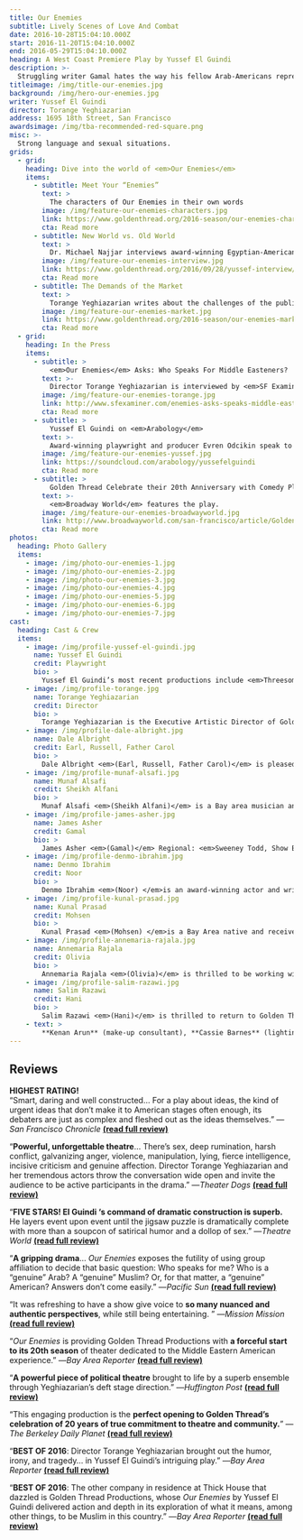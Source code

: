 ```yaml
---
title: Our Enemies
subtitle: Lively Scenes of Love And Combat
date: 2016-10-28T15:04:10.000Z
start: 2016-11-20T15:04:10.000Z
end: 2016-05-29T15:04:10.000Z
heading: A West Coast Premiere Play by Yussef El Guindi
description: >-
  Struggling writer Gamal hates the way his fellow Arab-Americans represent their culture on American media. It’s easy enough to take out his frustration on literature superstar Mohsen and local mosque leader, Sheikh Alfani. But when his own girlfriend and novelist Noor gets an offer from a major publisher backed with a national media campaign, how will Gamal manage his frustration?<br /><br />Award-winning Egyptian-American playwright Yussef El Guindi holds the honor of being the most produced writer at Golden Thread. El Guindi has won the Steinberg/American Theater Critics Association’s New Play Award in 2012, and was the recipient of the 2010 Middle East America Distinguished Playwright Award. His previous premieres with the company include <em>Language Rooms</em>, <em>Jihad Jones and the Kalashnikov Babes</em>, <em>Back of the Throat</em>, <em>Scenic Routes</em>, and many shorts in ReOrient Festivals. Golden Thread performed El Guindi’s <em>Karima’s City</em> at the Cairo International Festival for Experimental Theatre in 2004.
titleimage: /img/title-our-enemies.jpg
background: /img/hero-our-enemies.jpg
writer: Yussef El Guindi
director: Torange Yeghiazarian
address: 1695 18th Street, San Francisco
awardsimage: /img/tba-recommended-red-square.png
misc: >-
  Strong language and sexual situations.
grids:
  - grid:
    heading: Dive into the world of <em>Our Enemies</em>
    items:
      - subtitle: Meet Your “Enemies”
        text: >
          The characters of Our Enemies in their own words
        image: /img/feature-our-enemies-characters.jpg
        link: https://www.goldenthread.org/2016-season/our-enemies-characters/
        cta: Read more
      - subtitle: New World vs. Old World
        text: >
          Dr. Michael Najjar interviews award-winning Egyptian-American playwright Yussef El Guindi.
        image: /img/feature-our-enemies-interview.jpg
        link: https://www.goldenthread.org/2016/09/28/yussef-interview/
        cta: Read more
      - subtitle: The Demands of the Market
        text: >
          Torange Yeghiazarian writes about the challenges of the publishing industry for writers of color.
        image: /img/feature-our-enemies-market.jpg
        link: https://www.goldenthread.org/2016-season/our-enemies-market/
        cta: Read more
  - grid:
    heading: In the Press
    items:
      - subtitle: >
          <em>Our Enemies</em> Asks: Who Speaks For Middle Easteners?
        text: >-
          Director Torange Yeghiazarian is interviewed by <em>SF Examiner</em>&#8216;s Jean Schiffman.
        image: /img/feature-our-enemies-torange.jpg
        link: http://www.sfexaminer.com/enemies-asks-speaks-middle-easterners/
        cta: Read more
      - subtitle: >
          Yussef El Guindi on <em>Arabology</em>
        text: >-
          Award-winning playwright and producer Evren Odcikin speak to Dr. Ramzi Salti about the play.
        image: /img/feature-our-enemies-yussef.jpg
        link: https://soundcloud.com/arabology/yussefelguindi
        cta: Read more
      - subtitle: >
          Golden Thread Celebrate their 20th Anniversary with Comedy Play, <em>Our Enemies</em>
        text: >-
          <em>Broadway World</em> features the play.
        image: /img/feature-our-enemies-broadwayworld.jpg
        link: http://www.broadwayworld.com/san-francisco/article/Golden-Thread-Celebrate-their-20th-Anniversary-with-Comedy-Play-OUR-ENEMIES-20160907
        cta: Read more
photos:
  heading: Photo Gallery
  items:
    - image: /img/photo-our-enemies-1.jpg
    - image: /img/photo-our-enemies-2.jpg
    - image: /img/photo-our-enemies-3.jpg
    - image: /img/photo-our-enemies-4.jpg
    - image: /img/photo-our-enemies-5.jpg
    - image: /img/photo-our-enemies-6.jpg
    - image: /img/photo-our-enemies-7.jpg
cast:
  heading: Cast & Crew
  items:
    - image: /img/profile-yussef-el-guindi.jpg
      name: Yussef El Guindi
      credit: Playwright
      bio: >
        Yussef El Guindi’s most recent productions include <em>Threesome </em>at Portland Center Stage, ACT Seattle, 59E59 in NYC, <em>Pilgrims Musa and Sheri in the New World </em>(winner of the 2012 Steinberg/ American Theater Critics Association’s New Play Award and the 2011 Gregory Award) also at ACT Seattle, and at Center Repertory Company (Walnut Creek, CA); and <em>Language Rooms </em>(Edgerton Foundation New American Play Award), co-produced by Golden Thread Productions and the Asian American Theater Company in San Francisco; at the Wilma Theater in Philadelphia (premiere), and at the Los Angeles Theater Center. Other productions: <em>Our Enemies: Lively Scenes of Love and Combat </em>was produced by Silk Road Theater Project and won the M. Elizabeth Osborn award. His play <em>Back of the Throat </em>(winner of LA Weekly’s Excellence in Playwriting Award for 2006), among others, have been published by Dramatist Play Service. Yussef is the recipient of the 2010 Middle East America Distinguished Playwright Award.
    - image: /img/profile-torange.jpg
      name: Torange Yeghiazarian
      credit: Director
      bio: >
        Torange Yeghiazarian is the Executive Artistic Director of Golden Thread Productions, the first American theatre company devoted to the Middle East, where she launched such visionary programs as ReOrient Festival &#038; Forum, Middle East America (in partnership with the Lark and Silkroad Rising), Islam 101 (with Hafiz Karmali), New Threads, and the Fairytale Players. Torange’s plays include ISFAHAN BLUES, 444 DAYS, THE FIFTH STRING: ZIRYAB’S PASSAGE TO CORDOBA, and CALL ME MEHDI. She is currently under commission by Philip Kan Gotanda to adapt his seminal play, THE WASH to an Armenian setting. Awards include the Gerbode-Hewlett Playwright Commission Award (ISFAHAN BLUES) and a commission by the Islamic Cultural Center of Northern California (THE FIFTH STRING). Her short play CALL ME MEHDI is published in the anthology “Salaam. Peace: An Anthology of Middle Eastern-American Drama,” TCG 2009. Torange adapted the poem, I SELL SOULS by Simin Behbehani to the stage, and directed the premieres of SCENIC ROUTES by Yussef El Guindi, THE MYTH OF CREATION by Sadegh Hedayat, TAMAM by Betty Shamieh, STUCK by Amir Al-Azraki and VOICE ROOM by Reza Soroor, amongst others. Her articles on contemporary theatre in Iran have been published in The Drama Review (2012), American Theatre Magazine (2010), and Theatre Bay Area Magazine (2010), and HowlRound. Torange has contributed to the Encyclopedia of Women and Islamic Cultures and Cambridge World Encyclopedia of Stage Actors. Born in Iran and of Armenian heritage, Torange holds a Master’s degree in Theatre Arts from San Francisco State University.
    - image: /img/profile-dale-albright.jpg
      name: Dale Albright
      credit: Earl, Russell, Father Carol
      bio: >
        Dale Albright <em>(Earl, Russell, Father Carol)</em> is pleased to be appearing in his first Golden Thread Productions show! Dale most recently appeared as Mr. Antrobus in <em>The Skin of Our Teeth</em> at the Douglas Morrison Theatre and as Mason in <em>Take Me Out</em> at Dragon Productions (TBA Award, Outstanding Actor). He received a BATCC nomination for his work at New Conservatory as Tennessee Williams in <em>Tennessee in the Summer</em>, where he was also in the world premiere of <em>American Dream</em>. He has acted with Berkeley Rep (u/s Vanya in <em>Vanya and Sonia and Masha and Spike</em>), Pear, Dragon, DMT, City Lights, theatre Q, and more. Directing credits include <em>Wonder of the World</em> and <em>Book of Days</em> at DMT, <em>The Pain and the Itch</em> at Custom Made (TBA Award Nomination for Outstanding Direction), and various shows for Dragon Productions and theatre Q, among others. Dale works as the Program Director at Theatre Bay Area.
    - image: /img/profile-munaf-alsafi.jpg
      name: Munaf Alsafi
      credit: Sheikh Alfani
      bio: >
        Munaf Alsafi <em>(Sheikh Alfani)</em> is a Bay area musician and actor. Born in Iraq, but raised in Alabama and Mississippi, he grew up on classical Middle Eastern music, Rock, Southern delta blues as artistic influences. New to acting and theatre, Munaf has performed as an actor for a variety of local groups, as well as local and national theatre festivals.
    - image: /img/profile-james-asher.jpg
      name: James Asher
      credit: Gamal
      bio: >
        James Asher <em>(Gamal)</em> Regional: <em>Sweeney Todd, Show Boat</em> (San Francisco Opera); <em>The Laramie Project</em> (Berkeley Rep/La Jolla Playhouse); <em>Three Trials of Oscar Wilde</em> (national tour); <em>Picasso at the Lapin Agile</em> (national tour); <em>The Foreigner</em> (San Jose Rep); <em>Tape</em> (Magic Theatre); <em>Language Rooms, Back of the Throat</em> (Golden Thread/LATC); <em>The Merry Wives Of Windsor</em> (Santa Cruz Shakespeare Festival); <em>Love&#8217;s Labour Lost</em> (Idaho Shakespeare Festival). NYC/Off Broadway: <em>The Laramie Project</em> (Union Square Theater); <em>Destination America</em> (Second Stage Studio); <em>Sajjil (Record) </em>(Nibras Theater Co). Film: <em>Paradise Club, Us, The Singularity is Near.</em> TV: <em>Parenthood</em> (NBC), <em>Spicy City</em> (HBO), <em>Chance</em> (Hulu).
    - image: /img/profile-denmo-ibrahim.jpg
      name: Denmo Ibrahim
      credit: Noor
      bio: >
        Denmo Ibrahim <em>(Noor) </em>is an award-winning actor and writer living in the Bay Area. Recent credits include assistant directing <em>Othello</em> (Cal Shakes), Claudio in <em>Much Ado About</em> <em>Nothing</em> (Cal Shakes), and Ahlem and Tyra in <em>I Call My Brothers</em> (Crowded Fire). Her first solo show <em>BABA</em> won Best Original Script (SFBATCC), and was nominated for Best Performance of a Solo Show (SFBATCC and TBA Awards). She has collaborated with multi-instrumentalist Carla Kihlstedt and OBIE-winning director Rinde Eckert in <em>Necessary Monsters</em> (YBCA). All-time favorite moments include understudying all female roles in Bill Irwin’s <em>Scapin</em> (A.C.T.), Intisar in George Packard’s <em>Betrayed</em> (Aurora Theatre), Katy in Thomas Bradshaw’s <em>The Bereaved</em> (Crowded Fire). She holds an MFA in Lecoq-Based Actor Created Physical Theatre from Naropa University and a BFA in Acting from Boston University. She is a founding artistic director of mugwumpin. Next up: Nana in the world premiere of <em>A Thousand Splendid Suns</em> at A.C.T. <a href="http://www.adenmoproject.com" target="_blank">adenmoproject.com</a>
    - image: /img/profile-kunal-prasad.jpg
      name: Kunal Prasad
      credit: Mohsen
      bio: >
        Kunal Prasad <em>(Mohsen) </em>is a Bay Area native and received an MFA in Acting from The American Repertory Theater at Harvard University. He is a long form improviser and trail runner. He has performed at Berkeley Repertory Theater, City Lights Theater Company, Magic Theatre, New Conservatory Theatre Center, and Un-Scripted Theater Company. Recently he played Kamal in <em>An Evening With Activists</em> by Yussef El Guindi, and The Poet in <em>A Dreamplay</em> by August Strindberg at The Cutting Ball Theater. Other favorite theater credits include: <em>HIStory</em> at |the claque|, <em>homeward</em> at Red Fern Theatre Company, <em>Julius Caesar</em> at Centre Dramatique National d&#8217;Orléans, <em>Room</em> and <em>Celebration</em> at The American Repertory Theater.
    - image: /img/profile-annemaria-rajala.jpg
      name: Annemaria Rajala
      credit: Olivia
      bio: >
        Annemaria Rajala <em>(Olivia)</em> is thrilled to be working with Golden Thread. Previous Bay Area credits include Mrs. Andersen in <em>A Little Night Music </em>at A.C.T, Mama Sid in <em>The Fourth Messenger </em>at Ashby Stage, and Hedwig #5 in the very first Boxcar production of <em>Hedwig and the Angry Inch</em>. Annemaria was born and raised in Finland. She holds a BFA from New World School of the Arts in Musical Theatre Performance. She was a core company member of the New Theater in Miami, FL where she played over a dozen leading roles, including Joan of Arc in <em>Saint Joan</em>, Portia in <em>The Merchant of Venice</em>, Hermione in <em>The Winter’s Tale,</em> and Meta in <em>Times Like These</em> (Carbonell Nomination: Best Actress). She performed with many other Florida companies as well, including Actors’ Playhouse, Women’s Theatre Project, Miami Light Project, and Mosaic Theatre. Annemaria is a member of AEA, and mama to baby Cole.
    - image: /img/profile-salim-razawi.jpg
      name: Salim Razawi
      credit: Hani
      bio: >
        Salim Razawi <em>(Hani)</em> is thrilled to return to Golden Thread where he was last seen as part of the ReOrient readings. He most recently performed in <em>Book of Liz</em> at Altarena Playhouse and toured the Bay Area in the world premiere of <em>Rickshaw Girl</em> with Bay Area Children&#8217;s Theatre. In addition to these, Salim has performed with TheatreWorks, Broadway By the Bay, Pacific Coast Repertory Theatre, Berkeley Playhouse, Tri-Valley REP, Tabard Theatre, Livermore Shakespeare Festival, and SF Shakespeare Festival. When not on stage, Salim is a director, teaching artist, and stage manager for multiple theatre companies throughout the Bay Area. He would like to thank his Rickshaw family for their constant love and support. He can also be seen on a featured TEDx Talk. More at <a href="http://salimrazawi.weebly.com">salimrazawi.weebly.com</a>.
    - text: >
        **Kenan Arun** (make-up consultant), **Cassie Barnes** (lighting designer), **Michael Truman Cavanaugh** (stage manager), **Naseem Etemad** (assistant stage manager), **Beckett Finn** (technical director), **Courtney Flores** (costume designer), **Devon LaBelle** (props designer), **Kevin August Landesman** (projection designer), **Carla Pantoja** (fight choreographer), **George Psarras** (sound designer), **Benjamin Shiu** (production assistant), **Mikiko Uesugi** (set designer)
---
```


## Reviews

<strong>HIGHEST RATING!</strong><br />
&#8220;Smart, daring and well constructed&#8230; For a play about ideas, the kind of urgent ideas that don’t make it to American stages often enough, its debaters are just as complex and fleshed out as the ideas themselves.&#8221; —<em>San Francisco Chronicle</em> <a href="http://www.sfgate.com/performance/article/Enemies-you-want-to-get-close-to-10429039.php#photo-11670558" target="_blank"><strong>(read full review)</strong></a></p>
<p>&#8220;<strong>Powerful, unforgettable theatre</strong>&#8230; There’s sex, deep rumination, harsh conflict, galvanizing anger, violence, manipulation, lying, fierce intelligence, incisive criticism and genuine affection. Director Torange Yeghiazarian and her tremendous actors throw the conversation wide open and invite the audience to be active participants in the drama.&#8221; —<em>Theater Dogs</em> <a href="http://www.theaterdogs.net/2016/11/07/making-friends-with-golden-threads-enemies/" target="_blank"><strong>(read full review)</strong></a></p>
<p>&#8220;<strong>FIVE STARS! El Guindi ‘s command of dramatic construction is superb.</strong> He layers event upon event until the jigsaw puzzle is dramatically complete with more than a soupcon of satirical humor and a dollop of sex.&#8221; —<em>Theatre World</em> <a href="http://forallevents.info/reviews/a-dynamic-our-enemies-lively-scene-of-love-and-combat-lives-up-to-its-title-at-the-thick-house/" target="_blank"><strong>(read full review)</strong></a></p>
<p>&#8220;<strong>A gripping drama</strong>&#8230; <em>Our Enemies</em> exposes the futility of using group affiliation to decide that basic question: Who speaks for me? Who is a “genuine” Arab? A “genuine” Muslim? Or, for that matter, a “genuine” American? Answers don’t come easily.&#8221; —<em>Pacific Sun</em> <a href="http://pacificsun.com/theater-identity-question/" target="_blank"><strong>(read full review)</strong></a> </p>
<p>&#8220;It was refreshing to have a show give voice to <strong>so many nuanced and authentic perspectives</strong>, while still being entertaining. &#8221; —<em>Mission Mission</em> <a href="http://www.missionmission.org/2016/11/10/drama-talk-drinks-our-enemies-lively-scenes-of-love-and-combat-it-was-refreshing/" target="_blank"><strong>(read full review)</strong></a> </p>
<p>&#8220;<em>Our Enemies</em> is providing Golden Thread Productions with <strong>a forceful start to its 20th season</strong> of theater dedicated to the Middle Eastern American experience.&#8221; —<em>Bay Area Reporter</em> <a href="http://ebar.com/arts/art_article.php?sec=theatre&#038;article=1301" target="_blank"><strong>(read full review)</strong></a> </p>
<p>&#8220;<strong>A powerful piece of political theatre</strong> brought to life by a superb ensemble through Yeghiazarian’s deft stage direction.&#8221; —<em>Huffington Post</em> <a href="http://www.huffingtonpost.com/entry/theres-got-to-be-a-morning-after_us_58265e89e4b02b1f5257a1ee" target="_blank"><strong>(read full review)</strong></a> </p>
<p>&#8220;This engaging production is the <strong>perfect opening to Golden Thread&#8217;s celebration of 20 years of true commitment to theatre and community.</strong>&#8221; —<em>The Berkeley Daily Planet</em> <a href="http://www.berkeleydailyplanet.com/issue/2016-11-11/article/45123?headline=Theater-Reviews-Our-Enemies-Red-Demon---Ken-Bullock" target="_blank"><strong>(read full review)</strong></a> </p>
<p>&#8220;<strong>BEST OF 2016</strong>: Director Torange Yeghiazarian brought out the humor, irony, and tragedy&#8230; in Yussef El Guindi&#8217;s intriguing play.&#8221; —<em>Bay Area Reporter</em> <a href="http://www.ebar.com/arts/art_article.php?sec=theatre&#038;article=1316" target="_blank"><strong>(read full review)</strong></a> </p>
<p>&#8220;<strong>BEST OF 2016</strong>: The other company in residence at Thick House that dazzled is Golden Thread Productions, whose <em>Our Enemies</em> by Yussef El Guindi delivered action and depth in its exploration of what it means, among other things, to be Muslim in this country.&#8221; —<em>Bay Area Reporter</em> <a href="http://www.ebar.com/arts/art_article.php?sec=theatre&#038;article=1316" target="_blank"><strong>(read full review)</strong></a> </p>